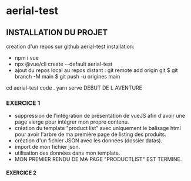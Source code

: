 # aerial-test

## INSTALLATION DU PROJET

creation d'un repos sur github aerial-test
installation: 
- npm i vue
- npx @vue/cli create --default aerial-test
- ajout du repos local au repos distant : 
git remote add origin <lien du repos github>
git $ git branch -M main
$ git push -u origines main

cd aerial-test
code . yarn serve 
DEBUT DE L AVENTURE

### EXERCICE 1
- suppression de l'intégration de présentation de vueJS afin d'avoir une page vierge pour intégrer mon propre contenu.
- création du template "product list" avec uniquement le balisage html pour avoir l'arbre de ma première page de listing des produits.
- création d'un fichier JSON avec les données (dossier datas).
- import de mon fichier json.
- utilisation des données dans mon template.
- MON PREMIER RENDU DE MA PAGE "PRODUCTLIST" EST TERMINE.

#### EXERCICE 2
